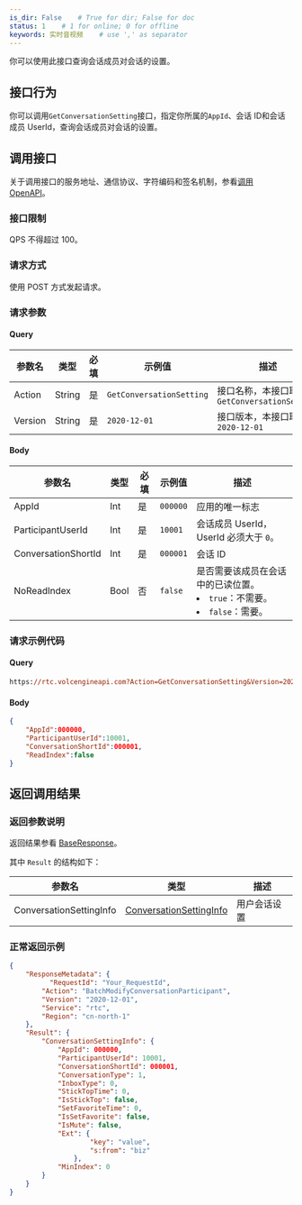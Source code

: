 ```yaml
---
is_dir: False    # True for dir; False for doc
status: 1    # 1 for online; 0 for offline
keywords: 实时音视频    # use ',' as separator
---
```


你可以使用此接口查询会话成员对会话的设置。

## 接口行为

你可以调用`GetConversationSetting`接口，指定你所属的`AppId`、会话 ID和会话成员 UserId，查询会话成员对会话的设置。
## 调用接口

关于调用接口的服务地址、通信协议、字符编码和签名机制，参看[调用 OpenAPI](412251)。
### 接口限制

QPS 不得超过 100。
### 请求方式

使用 POST 方式发起请求。

### 请求参数

#### Query

| **参数名** | **类型** | **必填** | **示例值** | **描述** |
| --- | --- | --- | --- | --- |
| Action | String | 是 | `GetConversationSetting` |  接口名称，本接口取值：`GetConversationSetting`|
| Version | String | 是 | `2020-12-01` | 接口版本，本接口取值：`2020-12-01` |

#### Body

| **参数名** | **类型** | **必填** | **示例值** |**描述** |
| --- | --- | --- | --- |--- |
| AppId | Int | 是 |`000000` | 应用的唯一标志 |
| ParticipantUserId | Int | 是 | `10001` | 会话成员 UserId，UserId 必须大于 `0`。 |
| ConversationShortId | Int |是 | `000001` | 会话 ID |
| NoReadIndex | Bool | 否 | `false` | 是否需要该成员在会话中的已读位置。</ul><li> `true`：不需要。</li><li> `false`：需要。</li></ul>|


### 请求示例代码

#### Query

```postscript
https://rtc.volcengineapi.com?Action=GetConversationSetting&Version=2020-12-01
```

#### Body

```json
{
    "AppId":000000,
    "ParticipantUserId":10001,
    "ConversationShortId":000001,    
    "ReadIndex":false
}
```

## 返回调用结果

### 返回参数说明

返回结果参看 [BaseResponse](192711.md#baseresponse)。

其中 `Result` 的结构如下：

| 参数名 | 类型 | 描述 |
| --- | --- | --- |
| ConversationSettingInfo | [ConversationSettingInfo](192711.md#conversationsettinginfo) | 用户会话设置 |
 

### 正常返回示例

```json
{
    "ResponseMetadata": {
	      "RequestId": "Your_RequestId",    
        "Action": "BatchModifyConversationParticipant",
        "Version": "2020-12-01",
        "Service": "rtc",        
        "Region": "cn-north-1"
    },
    "Result": {
        "ConversationSettingInfo": {
            "AppId": 000000,
            "ParticipantUserId": 10001,
            "ConversationShortId": 000001,
            "ConversationType": 1,
            "InboxType": 0,
            "StickTopTime": 0,
            "IsStickTop": false,
            "SetFavoriteTime": 0,
            "IsSetFavorite": false,
            "IsMute": false,
            "Ext": {
                    "key": "value",
                    "s:from": "biz"
                },
            "MinIndex": 0
        }
    }
}
```
